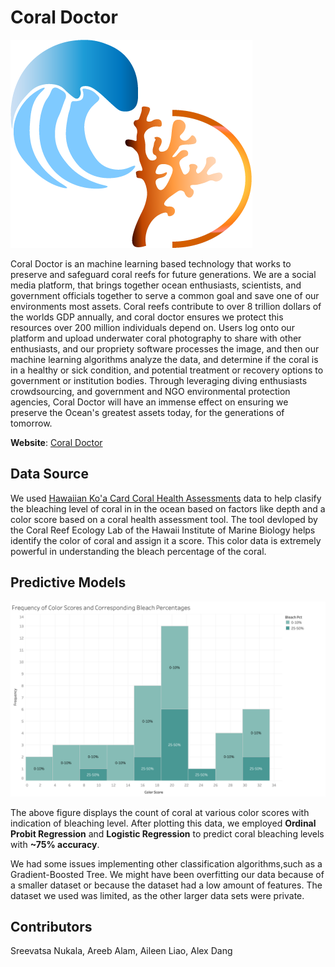 # Coral Doctor

![Color Doctor Logo](coral_doctor.png?raw=true "Title")

Coral Doctor is an machine learning based technology that works to preserve and safeguard coral reefs for future generations. We are a social media platform, that brings together ocean enthusiasts, scientists, and government officials together to serve a common goal and save one of our environments most assets. Coral reefs contribute to over 8 trillion dollars of the worlds GDP annually, and coral doctor ensures we protect this resources over 200 million individuals depend on. Users log onto our platform and upload underwater coral photography to share with other enthusiasts, and our propriety software processes the image, and then our machine learning algorithms analyze the data, and determine if the coral is in a healthy or sick condition, and potential treatment or recovery options to government or institution bodies. Through leveraging diving enthusiasts crowdsourcing, and government and NGO environmental protection agencies, Coral Doctor will have an immense effect on ensuring we preserve the Ocean's greatest assets today, for the generations of tomorrow.

**Website**: [Coral Doctor](https://tropylium.github.io/coral_doctor/)

## Data Source

We used [Hawaiian Ko'a Card Coral Health Assessments](https://data.noaa.gov/dataset/dataset/hawaiian-koa-card-coral-health-assessments1) data to help clasify the bleaching level of coral in in the ocean based on factors like depth and a color score based on a 
coral health assessment tool. The tool devloped by the Coral Reef Ecology Lab of the Hawaii Institute of Marine Biology helps identify the color of coral
and assign it a score. This color data is extremely powerful in understanding the bleach percentage of the coral.

## Predictive Models

![Color and Bleaching Percentage](bleach_pct_prediction/color_bleach_pct.png?raw=true "Title")

The above figure displays the count of coral at various color scores with indication of bleaching level. After plotting this data, we employed **Ordinal
Probit Regression** and **Logistic Regression** to predict coral bleaching levels with **~75% accuracy**. 

We had some issues implementing other classification algorithms,such as a Gradient-Boosted Tree. We might have been overfitting our data because of a 
smaller dataset or because the dataset had a low amount of features. The dataset we used was limited, as the other larger data sets were private.

## Contributors

Sreevatsa Nukala, Areeb Alam, Aileen Liao, Alex Dang
